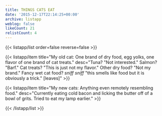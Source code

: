```yaml
---
title: THINGS CATS EAT
date: '2015-12-17T22:14:25+00:00'
archive: listapp
weblog: false
likeCount: 21
relistCount: 4
---
```



{{< listapp/list order=false reverse=false >}}

   {{< listapp/item title="My old cat: One brand of dry food, egg yolks, one flavor of one brand of cat treats."
      desc="Tuna? \"Not interested.\" Salmon? \"Barf.\" Cat treats? \"This is just not my flavor.\" Other dry food? \"Not my brand.\" Fancy wet cat food? *sniff sniff* \"this smells like food but it is obviously a trick.\" [leaves]" >}}

   {{< listapp/item title="My new cats: Anything even remotely resembling food."
      desc="Currently eating cold bacon and licking the butter off of a bowl of grits. Tried to eat my lamp earlier." >}}

{{< /listapp/list >}}
